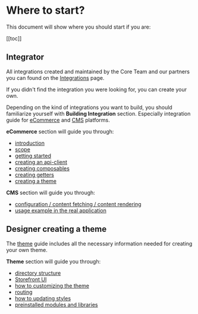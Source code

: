 # Where to start?

This document will show where you should start if you are:

[[toc]]

[comment]: <> (## Developer creating a shop)

## Integrator

All integrations created and maintained by the Core Team and our partners you can found on the [Integrations](../integrations/) page.

If you didn't find the integration you were looking for, you can create your own.

Depending on the kind of integrations you want to build, you should familiarize yourself with **Building Integration** section. Especially integration guide for [eCommerce](../integrate/integration-guide.html) and [CMS](../integrate/cms.html) platforms.

**eCommerce** section will guide you through: 
- [introduction](../integrate/integration-guide.html#introduction)
- [scope](../integrate/integration-guide.html#scope)
- [getting started](../integrate/integration-guide.html#getting-started)
- [creating an api-client](../integrate/integration-guide.html#creating-an-api-client)
- [creating composables](../integrate/integration-guide.html#creating-composables)
- [creating getters](../integrate/integration-guide.html#creating-getters)
- [creating a theme](../integrate/integration-guide.html#creating-a-theme)

**CMS** section will guide you through:
- [configuration / content fetching / content rendering](../integrate/cms.html#what-is-needed)
- [usage example in the real application](../integrate/cms.html#usage-example-in-the-real-application)

## Designer creating a theme

The [theme](../guide/theme.html) guide includes all the necessary information needed for creating your own theme.

**Theme** section will guide you through:
- [directory structure](../guide/theme.html#directory-structure)
- [Storefront UI](../guide/theme.html#directory-structure)
- [how to customizing the theme](../guide/theme.html#customizing-the-theme)
- [routing](../guide/theme.html#routing)
- [how to updating styles](../guide/theme.html#updating-styles)
- [preinstalled modules and libraries](../guide/theme.html#preinstalled-modules-and-libraries)
